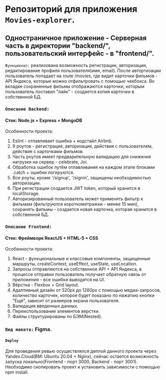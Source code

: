 # Репозиторий для приложения `Movies-explorer`.

## Одностраничное приложение - Серверная часть в директории "backend/", пользовательский интерфейс - в "frontend/".  

`Функционал:` реализована возможность регистрации, авторизации, редактирование профиля пользователя(имя, email). После автортизации пользователь попадает на route /movies, где видит карточки фильмов - API Яндекса, которые можно отфильтровать с помощью чекбокса. Во вкладке сохраненные фильмы отображаются карточки, которым пользователь поставил "лайк" - создается копия карточки в собственной БД. 
### `Описание Backend:`
#### Стек: Node.js + Express + MongoDB
Особенности проекта:
1) Eslint - отлавливает ошибка + кодстайл Airbnb.
2) 9 роутов - регистрация, авторизация, действия с пользователем, действия с карточками фильмов.
3) Часть роутов имеет предварительную валидацию для снижения нагрузки на сервер - celebrate, Joi.
4) Обработка ошибок путём отлавливания на каждом этапе блоками .catch + ошибки логируются.
5) Все роуты, кроме '/signup', '/signin', защищены необходимостью авторизации.
6) При регистрации создается JWT token, который хранится в localStorage.
7) Авторизированный пользователь может применять фильтр к фильмам (фильтруются короткометражки - менее 15 мин), сохранять фильмы - создается новая карточка, которая хранится в собственной БД.

### `Описание Frontend:`
#### Стек: Фреймворк ReactJS + HTML-5 + CSS
Особенности проекта:
1) React - функциональные и классовые компоненты, защищенные маршруты, createContext, useEffect, useState, useLocation. 
2) Запросы отправляются на собственное API + API Яндекса, в процессе отправки пользователь получает обратную связь от приложения - все ошибки выводятся на UI.
3) Вёрстка - Flexbox + Grid layout.
4) Адаптивный дизайн от 320px до 1280px с помощью медиа-запросов, количество карточек, которое будет показано по нажатию кнопки "Ещё", зависит от размеров экрана пользователя.
5) Валидация введенных данных.
6) Переиспользование элементов верстки. 
7) Файлы структурированы по БЭМ(Nested).

### `Вид макета:` Figma.

#### `Deploy`
Для проведения ревью осуществлялся деплой данного проекта через Yandex.Cloud(ВМ: Ubuntu 20.04 + Nginx), сейчас остается возможность запуска локально(Frontend - порт 3000, Backend - порт 3001). Необходимо скопировать проект и установить зависимости с помощью npm install.
